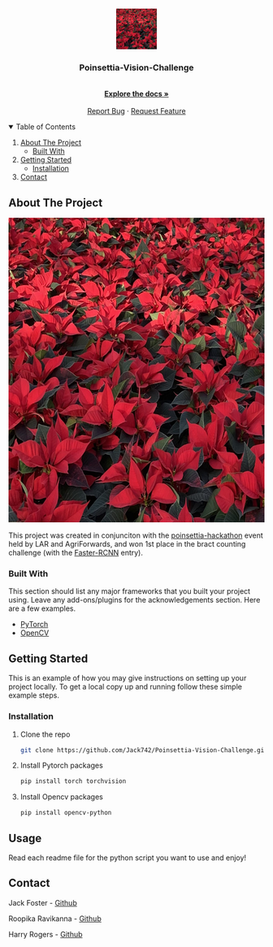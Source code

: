 <!-- PROJECT LOGO -->
<br />
<p align="center">
  <a href="https://github.com/othneildrew/Best-README-Template">
    <img src="images/IMG204.jpg" alt="Logo" width="80" height="80">
  </a>

  <h3 align="center">Poinsettia-Vision-Challenge</h3>

  <p align="center">
    <br />
    <a href="https://github.com/Jack742/Poinsettia-Vision-Challenge"><strong>Explore the docs »</strong></a>
    <br />
    <br />
    <a href="https://github.com/Jack742/Poinsettia-Vision-Challenge/issues">Report Bug</a>
    ·
    <a href="https://github.com/Jack742/Poinsettia-Vision-Challenge/issues">Request Feature</a>
  </p>
</p>



<!-- TABLE OF CONTENTS -->
<details open="open">
  <summary>Table of Contents</summary>
  <ol>
    <li>
      <a href="#about-the-project">About The Project</a>
      <ul>
        <li><a href="#built-with">Built With</a></li>
      </ul>
    </li>
    <li>
      <a href="#getting-started">Getting Started</a>
      <ul>
        <li><a href="#installation">Installation</a></li>
      </ul>
    </li>
    <li><a href="#contact">Contact</a></li>
  </ol>
</details>



<!-- ABOUT THE PROJECT -->
## About The Project
<p align="center">
<img src="images/IMG204.jpg" alt="Logo" width="800" height="600">
</p>

This project was created in conjunciton with the <a href=https://lar.lincoln.ac.uk/poinsettia-challenge/>poinsettia-hackathon</a> event held by LAR and AgriForwards, and won 1st place in the bract counting challenge (with the <a href=https://github.com/Jack742/Poinsettia-Vision-Challenge/blob/main/poinsettia_bracts_detection.py>Faster-RCNN</a> entry).

### Built With

This section should list any major frameworks that you built your project using. Leave any add-ons/plugins for the acknowledgements section. Here are a few examples.
* [PyTorch](https://pytorch.org/)
* [OpenCV](https://opencv.org/)


<!-- GETTING STARTED -->
## Getting Started

This is an example of how you may give instructions on setting up your project locally.
To get a local copy up and running follow these simple example steps.


### Installation


1. Clone the repo
   ```sh
   git clone https://github.com/Jack742/Poinsettia-Vision-Challenge.git
   ```
2. Install Pytorch packages
   ```sh
   pip install torch torchvision
   ```
3. Install Opencv packages
   ```sh
   pip install opencv-python
   ```


<!-- USAGE EXAMPLES -->
## Usage

Read each readme file for the python script you want to use and enjoy!


<!-- CONTACT -->
## Contact

Jack Foster - [Github](https://github.com/Jack742)

Roopika Ravikanna - [Github](https://github.com/PikaRoooo)

Harry Rogers - [Github](https://github.com/Harry-Rogers)
